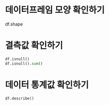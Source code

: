 # 데이터프레임 모양 확인하기
df.shape


# 결측값 확인하기
```python
df.isnull()
df.isnull().sum()
```


# 데이터 통계값 확인하기
```python
df.describe()

```
